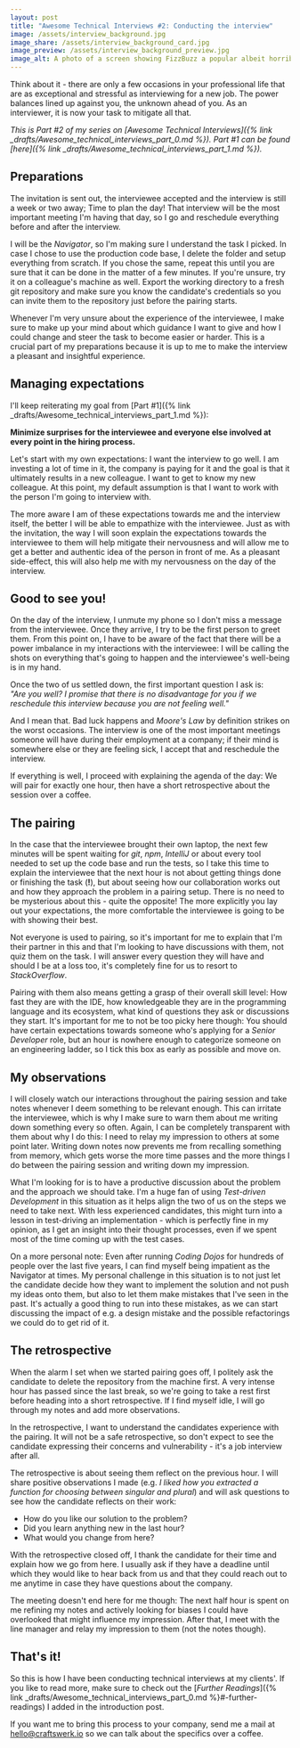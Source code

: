 ```yaml
---
layout: post
title: "Awesome Technical Interviews #2: Conducting the interview"
image: /assets/interview_background.jpg
image_share: /assets/interview_background_card.jpg
image_preview: /assets/interview_background_preview.jpg
image_alt: A photo of a screen showing FizzBuzz a popular albeit horribly ineffective coding exercise.
---
```

Think about it - there are only a few occasions in your professional life that are as exceptional and stressful as interviewing for a new job. The power balances lined up against you, the unknown ahead of you. As an interviewer, it is now your task to mitigate all that.

*This is Part #2 of my series on [Awesome Technical Interviews]({% link _drafts/Awesome_technical_interviews_part_0.md %}). Part #1 can be found [here]({% link _drafts/Awesome_technical_interviews_part_1.md %}).*

## Preparations

The invitation is sent out, the interviewee accepted and the interview is still a week or two away; Time to plan the day! That interview will be the most important meeting I'm having that day, so I go and reschedule everything before and after the interview.

I will be the *Navigator*, so I'm making sure I understand the task I picked. In case I chose to use the production code base, I delete the folder and setup everything from scratch. If you chose the same, repeat this until you are sure that it can be done in the matter of a few minutes. If you're unsure, try it on a colleague's machine as well. Export the working directory to a fresh git repository and make sure you know the candidate's credentials so you can invite them to the repository just before the pairing starts.

Whenever I'm very unsure about the experience of the interviewee, I make sure to make up your mind about which guidance I want to give and how I could change and steer the task to become easier or harder. This is a crucial part of my preparations because it is up to me to make the interview a pleasant and insightful experience.

## Managing expectations

I'll keep reiterating my goal from [Part #1]({% link _drafts/Awesome_technical_interviews_part_1.md %}):

**Minimize surprises for the interviewee and everyone else involved at every point in the hiring process.**

Let's start with my own expectations: I want the interview to go well. I am investing a lot of time in it, the company is paying for it and the goal is that it ultimately results in a new colleague. I want to get to know my new colleague. At this point, my default assumption is that I want to work with the person I'm going to interview with.

The more aware I am of these expectations towards me and the interview itself, the better I will be able to empathize with the interviewee. Just as with the invitation, the way I will soon explain the expectations towards the interviewee to them will help mitigate their nervousness and will allow me to get a better and authentic idea of the person in front of me. As a pleasant side-effect, this will also help me with my nervousness on the day of the interview.

## Good to see you!

On the day of the interview, I unmute my phone so I don't miss a message from the interviewee. Once they arrive, I try to be the first person to greet them. From this point on, I have to be aware of the fact that there will be a power imbalance in my interactions with the interviewee: I will be calling the shots on everything that's going to happen and the interviewee's well-being is in my hand.

Once the two of us settled down, the first important question I ask is:  
*"Are you well? I promise that there is no disadvantage for you if we reschedule this interview because you are not feeling well."*  

And I mean that. Bad luck happens and *Moore's Law* by definition strikes on the worst occasions. The interview is one of the most important meetings someone will have during their employment at a company; if their mind is somewhere else or they are feeling sick, I accept that and reschedule the interview.

If everything is well, I proceed with explaining the agenda of the day: We will pair for exactly one hour, then have a short retrospective about the session over a coffee.

## The pairing

In the case that the interviewee brought their own laptop, the next few minutes will be spent waiting for *git*, *npm*, *IntelliJ* or about every tool needed to set up the code base and run the tests, so I take this time to explain the interviewee that the next hour is not about getting things done or finishing the task (**!**), but about seeing how our collaboration works out and how they approach the problem in a pairing setup. There is no need to be mysterious about this - quite the opposite! The more explicitly you lay out your expectations, the more comfortable the interviewee is going to be with showing their best.

Not everyone is used to pairing, so it's important for me to explain that I'm their partner in this and that I'm looking to have discussions with them, not quiz them on the task. I will answer every question they will have and should I be at a loss too, it's completely fine for us to resort to *StackOverflow*.

Pairing with them also means getting a grasp of their overall skill level: How fast they are with the IDE, how knowledgeable they are in the programming language and its ecosystem, what kind of questions they ask or discussions they start. It's important for me to not be too picky here though: You should have certain expectations towards someone who's applying for a *Senior Developer* role, but an hour is nowhere enough to categorize someone on an engineering ladder, so I tick this box as early as possible and move on.

## My observations

I will closely watch our interactions throughout the pairing session and take notes whenever I deem something to be relevant enough. This can irritate the interviewee, which is why I make sure to warn them about me writing down something every so often. Again, I can be completely transparent with them about why I do this: I need to relay my impression to others at some point later. Writing down notes now prevents me from recalling something from memory, which gets worse the more time passes and the more things I do between the pairing session and writing down my impression.

What I'm looking for is to have a productive discussion about the problem and the approach we should take. I'm a huge fan of using *Test-driven Development* in this situation as it helps align the two of us on the steps we need to take next. With less experienced candidates, this might turn into a lesson in test-driving an implementation - which is perfectly fine in my opinion, as I get an insight into their thought processes, even if we spent most of the time coming up with the test cases.

On a more personal note: Even after running *Coding Dojos* for hundreds of people over the last five years, I can find myself being impatient as the Navigator at times. My personal challenge in this situation is to not just let the candidate decide how they want to implement the solution and not push my ideas onto them, but also to let them make mistakes that I've seen in the past. It's actually a good thing to run into these mistakes, as we can start discussing the impact of e.g. a design mistake and the possible refactorings we could do to get rid of it.

## The retrospective

When the alarm I set when we started pairing goes off, I politely ask the candidate to delete the repository from the machine first. A very intense hour has passed since the last break, so we're going to take a rest first before heading into a short retrospective. If I find myself idle, I will go through my notes and add more observations.

In the retrospective, I want to understand the candidates experience with the pairing. It will not be a safe retrospective, so don't expect to see the candidate expressing their concerns and vulnerability - it's a job interview after all.

The retrospective is about seeing them reflect on the previous hour. I will share positive observations I made (e.g. *I liked how you extracted a function for choosing between singular and plural*) and will ask questions to see how the candidate reflects on their work:

- How do you like our solution to the problem?
- Did you learn anything new in the last hour?
- What would you change from here?

With the retrospective closed off, I thank the candidate for their time and explain how we go from here. I usually ask if they have a deadline until which they would like to hear back from us and that they could reach out to me anytime in case they have questions about the company.

The meeting doesn't end here for me though: The next half hour is spent on me refining my notes and actively looking for biases I could have overlooked that might influence my impression. After that, I meet with the line manager and relay my impression to them (not the notes though).

## That's it!

So this is how I have been conducting technical interviews at my clients'. If you like to read more, make sure to check out the [*Further Readings*]({% link _drafts/Awesome_technical_interviews_part_0.md %}#-further-readings) I added in the introduction post.

If you want me to bring this process to your company, send me a mail at [hello@craftswerk.io](mailto:hello@craftswerk.io) so we can talk about the specifics over a coffee.
